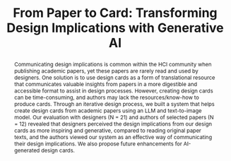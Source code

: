 ---
layout: publication
title: "From Paper to Card: Transforming Design Implications with Generative AI"
year: 2024
month: 5
authors:
  - Donghoon Shin
  - Lucy Lu Wang
  - Gary Hsieh
venue: CHI 2024
note: to appear
venue_full: "CHI 2024"
abstract: "Communicating design implications is common within the HCI community when publishing academic papers, yet these papers are rarely read and used by designers. One solution is to use design cards as a form of translational resource that communicates valuable insights from papers in a more digestible and accessible format to assist in design processes. However, creating design cards can be time-consuming, and authors may lack the resources/know-how to produce cards. Through an iterative design process, we built a system that helps create design cards from academic papers using an LLM and text-to-image model. Our evaluation with designers (N = 21) and authors of selected papers (N = 12) revealed that designers perceived the design implications from our design cards as more inspiring and generative, compared to reading original paper texts, and the authors viewed our system as an effective way of communicating their design implications. We also propose future enhancements for AI-generated design cards."
category:
  - "AI / NLP"
featured: true
pdf: false
---